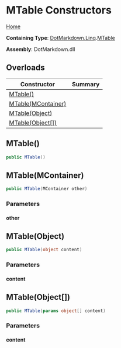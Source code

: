 # MTable Constructors

[Home](../../../../README.md)

**Containing Type**: [DotMarkdown.Linq](../../README.md)\.[MTable](../README.md)

**Assembly**: DotMarkdown\.dll

## Overloads

| Constructor | Summary |
| ----------- | ------- |
| [MTable()](#DotMarkdown_Linq_MTable__ctor) | |
| [MTable(MContainer)](#DotMarkdown_Linq_MTable__ctor_DotMarkdown_Linq_MContainer_) | |
| [MTable(Object)](#DotMarkdown_Linq_MTable__ctor_System_Object_) | |
| [MTable(Object\[\])](#DotMarkdown_Linq_MTable__ctor_System_Object___) | |

## MTable\(\)<a name="DotMarkdown_Linq_MTable__ctor"></a>

```csharp
public MTable()
```

## MTable\(MContainer\)<a name="DotMarkdown_Linq_MTable__ctor_DotMarkdown_Linq_MContainer_"></a>

```csharp
public MTable(MContainer other)
```

### Parameters

#### other

## MTable\(Object\)<a name="DotMarkdown_Linq_MTable__ctor_System_Object_"></a>

```csharp
public MTable(object content)
```

### Parameters

#### content

## MTable\(Object\[\]\)<a name="DotMarkdown_Linq_MTable__ctor_System_Object___"></a>

```csharp
public MTable(params object[] content)
```

### Parameters

#### content

